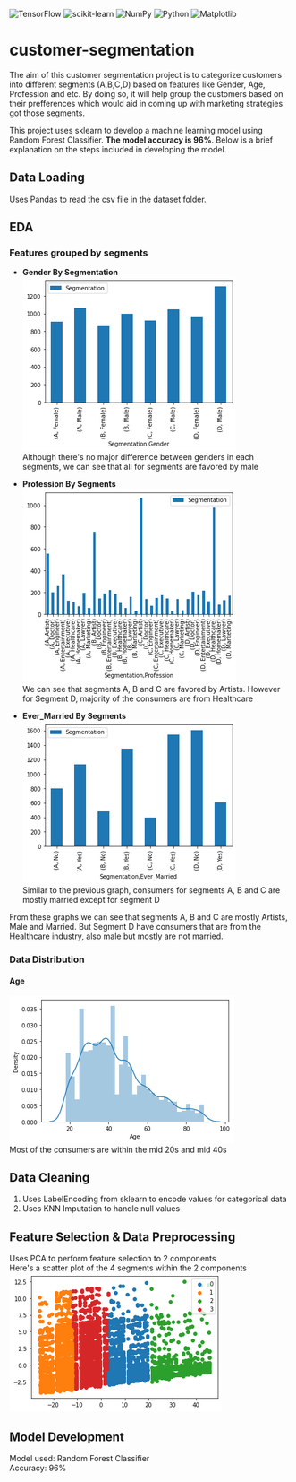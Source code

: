![TensorFlow](https://img.shields.io/badge/TensorFlow-%23FF6F00.svg?style=for-the-badge&logo=TensorFlow&logoColor=white)
![scikit-learn](https://img.shields.io/badge/scikit--learn-%23F7931E.svg?style=for-the-badge&logo=scikit-learn&logoColor=white)
![NumPy](https://img.shields.io/badge/numpy-%23013243.svg?style=for-the-badge&logo=numpy&logoColor=white)
![Python](https://img.shields.io/badge/python-3670A0?style=for-the-badge&logo=python&logoColor=ffdd54)
![Matplotlib](https://img.shields.io/badge/Matplotlib-%23ffffff.svg?style=for-the-badge&logo=Matplotlib&logoColor=black)

# customer-segmentation
The aim of this customer segmentation project is to categorize customers into different segments (A,B,C,D) based on features like Gender, Age, Profession and etc. By doing so, it will help group the customers based on their prefferences which would aid in coming up with marketing strategies got those segments.

This project uses sklearn to develop a machine learning model using Random Forest Classifier. **The model accuracy is 96%**. Below is a brief explanation on the steps included in developing the model.
 
 
 ## Data Loading
 Uses Pandas to read the csv file in the dataset folder.
 
 ## EDA
 ### Features grouped by segments
- **Gender By Segmentation**<br>
 ![img](/images/gender_by_segment.png "Gender By Segmentation")<br>
 Although there's no major difference between genders in each segments, we can see that all for segments are favored by male
* **Profession By Segments**<br>
 ![img](/images/profession_by_segment.png)<br>
 We can see that segments A, B and C are favored by Artists. However for Segment D, majority of the consumers are from Healthcare
+ **Ever_Married By Segments**<br>
 ![img](/images/evermarried_by_segment.png)<br>
 Similar to the previous graph, consumers for segments A, B and C are mostly married except for segment D<br>

From these graphs we can see that segments A, B and C are mostly Artists, Male and Married. But Segment D have consumers that are from the Healthcare industry, also male but mostly are not married.

### Data Distribution
#### Age 
![img](/images/age_dist.png)<br>
Most of the consumers are within the mid 20s and mid 40s

## Data Cleaning
1. Uses LabelEncoding from sklearn to encode values for categorical data
2. Uses KNN Imputation to handle null values

## Feature Selection & Data Preprocessing
Uses PCA to perform feature selection to 2 components<br>
Here's a scatter plot of the 4 segments within the 2 components<br>
![img](/images/kmeans_cust.png)

## Model Development
Model used: Random Forest Classifier<br>
Accuracy: 96%


